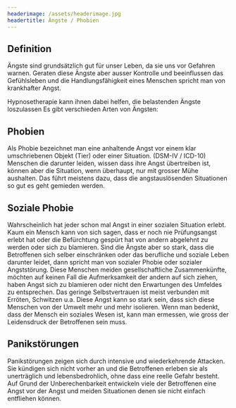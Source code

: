 ```yaml
---
headerimage: /assets/headerimage.jpg
headertitle: Ängste / Phobien
---
```


## Definition
Ängste sind grundsätzlich gut für unser Leben, da sie uns vor Gefahren warnen. Geraten diese Ängste aber ausser Kontrolle und beeinflussen das Gefühlsleben und die Handlungsfähigkeit eines Menschen spricht man von krankhafter Angst.

Hypnosetherapie kann ihnen dabei helfen, die belastenden Ängste loszulassen
Es gibt verschieden Arten von Ängsten:


## Phobien
Als Phobie bezeichnet man eine anhaltende Angst vor einem klar umschriebenen Objekt (Tier) oder einer Situation. (DSM-IV / ICD-10) Menschen die darunter leiden, wissen dass ihre Angst übertreiben ist, können aber die Situation, wenn überhaupt, nur mit grosser Mühe aushalten. Das führt meistens dazu, dass die angstauslösenden Situationen so gut es geht gemieden werden.

## Soziale Phobie
Wahrscheinlich hat jeder schon mal Angst in einer sozialen Situation erlebt. Kaum ein Mensch kann von sich sagen, dass er noch nie Prüfungsangst erlebt hat oder die Befürchtung gespürt hat von andern abgelehnt zu werden oder sich zu blamieren. Sind die Ängste aber so stark, dass die Betroffenen sich selber einschränken oder das berufliche und soziale Leben darunter leidet, dann spricht man von sozialer Phobie oder sozialer Angststörung. Diese Menschen meiden gesellschaftliche Zusammenkünfte, möchten auf keinen Fall die Aufmerksamkeit der andern auf sich ziehen, haben Angst sich zu blamieren oder nicht den Erwartungen des Umfeldes zu entsprechen. Das geringe Selbstvertrauen ist meist verbunden mit Erröten, Schwitzen u.a. Diese Angst kann so stark sein, dass sich diese Menschen von der Umwelt mehr und mehr isolieren. Wenn man bedenkt, dass der Mensch ein soziales Wesen ist, kann man ermessen, wie gross der Leidensdruck der Betroffenen sein muss.

## Panikstörungen
Panikstörungen zeigen sich durch intensive und wiederkehrende Attacken. Sie kündigen sich nicht vorher an und die Betroffenen erleben sie als unerträglich und lebensbedrohlich, ohne dass eine reelle Gefahr besteht. Auf Grund der Unberechenbarkeit entwickeln viele der Betroffenen eine Angst vor der Angst und meiden Situationen denen sie nicht einfach entfliehen können.